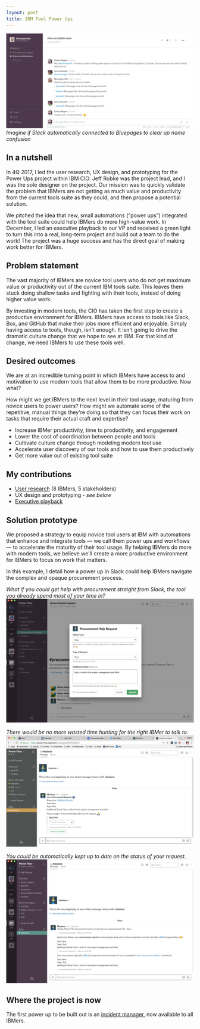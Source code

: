 ```yaml
---
layout: post
title: IBM Tool Power Ups
---
```


![example power up](/images/power-ups/slack-and-bluepages.png)
_Imagine if Slack automatically connected to Bluepages to clear up name confusion_

## In a nutshell
In 4Q 2017, I led the user research, UX design, and prototyping for the Power Ups project within IBM CIO. Jeff Robke was the project lead, and I was the sole designer on the project. Our mission was to quickly validate the problem that IBMers are not getting as much value and productivity from the current tools suite as they could, and then propose a potential solution. 

We pitched the idea that new, small automations (“power ups”) integrated with the tool suite could help IBMers do more high-value work. In December, I led an executive playback to our VP and received a green light to turn this into a real, long-term project and build out a team to do the work! The project was a huge success and has the direct goal of making work better for IBMers.

## Problem statement
The vast majority of IBMers are novice tool users who do not get maximum value or productivity out of the current IBM tools suite. This leaves them stuck doing shallow tasks and fighting with their tools, instead of doing higher value work. 

By investing in modern tools, the CIO has taken the first step to create a productive environment for IBMers. IBMers have access to tools like Slack, Box, and GitHub that make their jobs more efficient and enjoyable. Simply having access to tools, though, isn't enough. It isn't going to drive the dramatic culture change that we hope to see at IBM. For that kind of change, we need IBMers to use these tools well.

## Desired outcomes
We are at an incredible turning point in which IBMers have access to and motivation to use modern tools that allow them to be more productive. Now what?

How might we get IBMers to the next level in their tool usage, maturing from novice users to power users? How might we automate some of the repetitive, manual things they're doing so that they can focus their work on tasks that require their actual craft and expertise?

- Increase IBMer productivity, time to productivity, and engagement
- Lower the cost of coordination between people and tools
- Cultivate culture change through modeling modern tool use
- Accelerate user discovery of our tools and how to use them productively 
- Get more value out of existing tool suite

## My contributions
- [User research](https://ibm.box.com/s/bwqwof40q84x42i5kuq1qd135bfq9t2b) (8 IBMers, 5 stakeholders)
- UX design and prototyping - _see below_
- [Executive playback](https://ibm.box.com/s/zy8wu0gtgf10kcz7xadr5yz5s79jdb9y)

## Solution prototype
We proposed a strategy to equip novice tool users at IBM with automations that enhance and integrate tools –– we call them power ups and workflows –– to accelerate the maturity of their tool usage. By helping IBMers do more with modern tools, we believe we'll create a more productive environment for IBMers to focus on work that matters.

In this example, I detail how a power up in Slack could help IBMers navigate the complex and opaque procurement process.

_What if you could get help with procurement straight from Slack, the tool you already spend most of your time in?_
![procurement power up](/images/power-ups/procurement-1.png)

_There would be no more wasted time hunting for the right IBMer to talk to._
![procurement power up](/images/power-ups/procurement-2.png)

_You could be automatically kept up to date on the status of your request._
![procurement power up](/images/power-ups/procurement-3.png)

## Where the project is now
The first power up to be built out is an [incident manager](https://pages.github.ibm.com/power-ups/incident-manager-pages/), now available to all IBMers.
